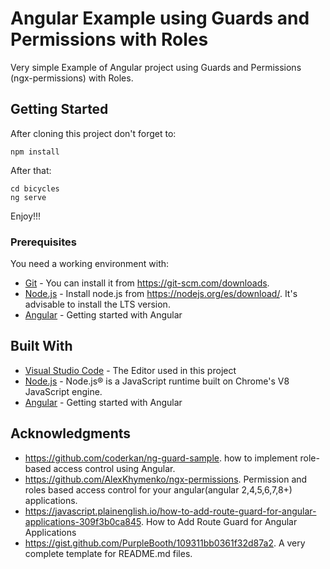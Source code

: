 # Angular Example using Guards and Permissions with Roles

Very simple Example of Angular project using Guards and Permissions (ngx-permissions) with Roles.

## Getting Started

After cloning this project don't forget to:

```
npm install
```

After that:

```
cd bicycles
ng serve
```

Enjoy!!!

### Prerequisites

You need a working environment with:
* [Git](https://git-scm.com) - You can install it from https://git-scm.com/downloads.
* [Node.js](https://nodejs.org) - Install node.js from https://nodejs.org/es/download/. It's advisable to install the LTS version.
* [Angular](https://angular.io/) - Getting started with Angular

## Built With

* [Visual Studio Code](https://code.visualstudio.com/) - The Editor used in this project
* [Node.js](https://nodejs.org/) - Node.js® is a JavaScript runtime built on Chrome's V8 JavaScript engine.
* [Angular](https://angular.io/) - Getting started with Angular

## Acknowledgments

* https://github.com/coderkan/ng-guard-sample. how to implement role-based access control using Angular.
* https://github.com/AlexKhymenko/ngx-permissions. Permission and roles based access control for your angular(angular 2,4,5,6,7,8+) applications.
* https://javascript.plainenglish.io/how-to-add-route-guard-for-angular-applications-309f3b0ca845. How to Add Route Guard for Angular Applications
* https://gist.github.com/PurpleBooth/109311bb0361f32d87a2. A very complete template for README.md files.